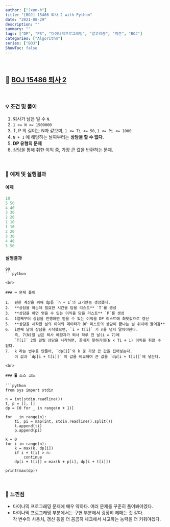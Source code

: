 ```yaml
---
author: ["Jxun-h"]
title: "[BOJ] 15486 퇴사 2 with Python"
date: "2021-08-29"
description: ""
summary: ""
tags: ["DP", "PS", "다이나믹프로그래밍", "알고리즘", "백준", "BOJ"]
categories: ["Algorithm"]
series: ["BOJ"]
ShowToc: false
---
```


<br>

## 📌 <a href="https://www.acmicpc.net/problem/15486" target="_blank">BOJ 15486 퇴사 2</a>

<br>

### 💡 조건 및 풀이

1.  퇴사가 남은 일 수 `N`.
2.  `1 <= N <= 1500000`
3.  T, P 의 길이는 N과 같으며, `1 <= Ti <= 50`, `1 <= Pi <= 1000`
4.  `N + 1` 에 해당하는 날짜부터는 **상담을 할 수 없다.**
5.  **DP 유형의 문제**
6.  상담을 통해 취한 이익 중, 가장 큰 값을 반환하는 문제.

<br>

### 🔖 예제 및 실행결과

#### 예제

```python
10
5 50
4 40
3 30
2 20
1 10
1 10
2 20
3 30
4 40
5 50
```

#### 실행결과

```
90
```python

<br>

### ⌨️ 문제 풀이

1.  편한 계산을 위해 dp를 `n + 1`의 크기만큼 생성했다.
2.  **상담을 하는데 필요한 시간을 담을 리스트** `T`를 생성
3.  **상담을 하면 얻을 수 있는 이익을 담을 리스트** `P`를 생성
4.  1일째부터 상담을 진행하면 얻을 수 있는 이익을 DP 리스트에 최댓값으로 갱신
5.  **상담을 시작한 날의 이익의 데이터가 DP 리스트의 상담이 끝나는 날 위치에 들어감**
6.  i번째 날에 상담을 시작했으면, `i + t[i]` 가 n을 넘지 말아야한다.  
    즉, 7(N)일 남은 퇴사 예정자가 퇴사 하루 전 날(i = 7)에  
    `T[i]` 2일 걸릴 상담을 시작하면, 끝내지 못하기에(N < Ti + i) 이익을 취할 수 없다.
7.  k 라는 변수를 만들어, `dp[i]`와 k 중 가장 큰 값을 집어넣는다.  
    이 값과 `dp[i + t[i]]` 이 값을 비교하여 큰 값을 `dp[i + t[i]]`에 넣는다.

<br>

### 🖥 소스 코드

```python
from sys import stdin

n = int(stdin.readline())
t, p = [], []
dp = [0 for _ in range(n + 1)]

for _ in range(n):
    ti, pi = map(int, stdin.readline().split())
    t.append(ti)
    p.append(pi)

k = 0
for i in range(n):
    k = max(k, dp[i])
    if i + t[i] > n:
        continue
    dp[i + t[i]] = max(k + p[i], dp[i + t[i]])

print(max(dp))
```

<br>

### 💾 느낀점

-   다이나믹 프로그래밍 문제에 매우 약하다. 여러 문제를 꾸준히 풀어봐야겠다.
-   다이나믹 프로그래밍 부분에서는 구현 부분에서 굉장히 헤매는 것 같다.  
    각 변수의 사용처, 갱신 등을 더 꼼곰히 체크해서 사고하는 능력을 더 키워야겠다.